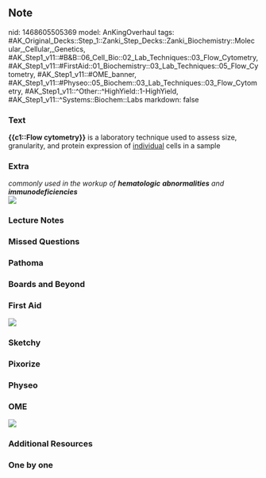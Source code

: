 ## Note
nid: 1468605505369
model: AnKingOverhaul
tags: #AK_Original_Decks::Step_1::Zanki_Step_Decks::Zanki_Biochemistry::Molecular,_Cellular,_Genetics, #AK_Step1_v11::#B&B::06_Cell_Bio::02_Lab_Techniques::03_Flow_Cytometry, #AK_Step1_v11::#FirstAid::01_Biochemistry::03_Lab_Techniques::05_Flow_Cytometry, #AK_Step1_v11::#OME_banner, #AK_Step1_v11::#Physeo::05_Biochem::03_Lab_Techniques::03_Flow_Cytometry, #AK_Step1_v11::^Other::^HighYield::1-HighYield, #AK_Step1_v11::^Systems::Biochem::Labs
markdown: false

### Text
<div>
  <div>
    <b>{{c1::Flow cytometry}}</b> is a laboratory technique used to
    assess size, granularity, and protein expression of
    <u>individual</u> cells in a sample
  </div>
</div>

### Extra
<div>
  <i>commonly used in the workup of <b>hematologic</b>
  <b>abnormalities</b> and <b>immunodeficiencies</b></i>
</div>
<div><img src="paste-32525787332839.jpg"></div>

### Lecture Notes


### Missed Questions


### Pathoma


### Boards and Beyond


### First Aid
<img src="tmpcOipxw.png">

### Sketchy


### Pixorize


### Physeo


### OME
<div class="ome-widget">
  <a href="https://onlinemeded.org?ref=anki"><img src=
  "_OME_AnkiFlashcards_General_3.png"></a>
</div>

### Additional Resources


### One by one

